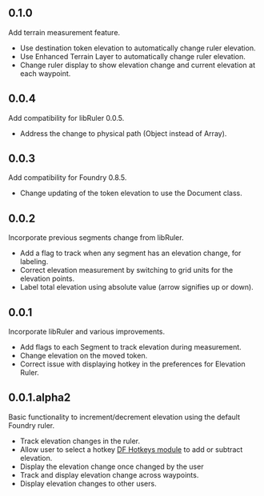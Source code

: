 ## 0.1.0
Add terrain measurement feature. 
- Use destination token elevation to automatically change ruler elevation.
- Use Enhanced Terrain Layer to automatically change ruler elevation.
- Change ruler display to show elevation change and current elevation at each waypoint.

## 0.0.4
Add compatibility for libRuler 0.0.5.
- Address the change to physical path (Object instead of Array).

## 0.0.3
Add compatibility for Foundry 0.8.5.
- Change updating of the token elevation to use the Document class.

## 0.0.2

Incorporate previous segments change from libRuler.
- Add a flag to track when any segment has an elevation change, for labeling.
- Correct elevation measurement by switching to grid units for the elevation points.
- Label total elevation using absolute value (arrow signifies up or down).

## 0.0.1

Incorporate libRuler and various improvements.

- Add flags to each Segment to track elevation during measurement.
- Change elevation on the moved token.
- Correct issue with displaying hotkey in the preferences for Elevation Ruler. 

## 0.0.1.alpha2

Basic functionality to increment/decrement elevation using the default Foundry ruler.

- Track elevation changes in the ruler.
- Allow user to select a hotkey [DF Hotkeys module](https://foundryvtt.com/packages/lib-df-hotkeys) to add or subtract elevation.
- Display the elevation change once changed by the user
- Track and display elevation change across waypoints.
- Display elevation changes to other users.

